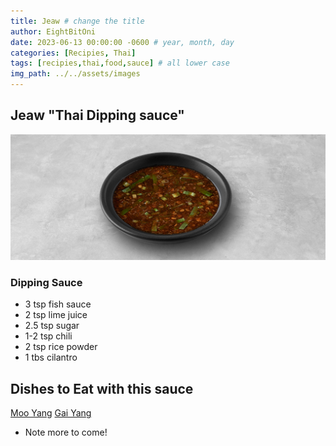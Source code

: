 ```yaml
---
title: Jeaw # change the title
author: EightBitOni
date: 2023-06-13 00:00:00 -0600 # year, month, day
categories: [Recipies, Thai]
tags: [recipies,thai,food,sauce] # all lower case
img_path: ../../assets/images
---
```



## Jeaw "Thai Dipping sauce"

![Jeaw](<../../assets/images/Pasted image 20220712024110.png>)

### Dipping Sauce

- 3 tsp fish sauce
- 2 tsp lime juice
- 2.5 tsp sugar
- 1-2 tsp chili
- 2 tsp rice powder
- 1 tbs cilantro

## Dishes to Eat with this sauce


[Moo Yang](https://eightbitoni.github.io/posts/mooyang/)
[Gai Yang](https://eightbitoni.github.io/posts/gaiyang/)




- Note
    more to come!